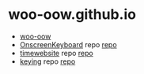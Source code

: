 # woo-oow.github.io

* [woo-oow](https://woo-oow.github.io)
* [OnscreenKeyboard](/OnscreenKeyboard/) repo [repo](https://github.com/woo-oow/OnscreenKeyboard)
* [timewebsite](/timewebsite) repo [repo](https://github.com/woo-oow/timewebsite)
* [keying](https://woo-oow.github.io/car/) repo [repo](https://github.com/woo-oow/car)
